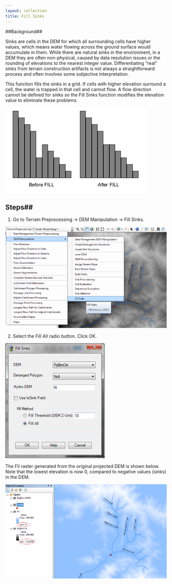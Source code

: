 ```yaml
---
layout: collection
title: Fill Sinks
---
```


##Background##

Sinks are cells in the DEM for which all surrounding cells have higher values, which means water flowing across the ground surface would accumulate in them.  While there are natural sinks in the environment, in a DEM they are often non-physical, caused by data resolution issues or the rounding of elevations to the nearest integer value. Differentiating “real” sinks from terrain construction artifacts is not always a straightforward process and often involves some subjective interpretation.

This function fills the sinks in a grid.  If cells with higher elevation surround a cell, the water is trapped in that cell and cannot flow. A flow direction cannot be defined for sinks so the Fill Sinks function modifies the elevation value to eliminate these problems.

<a href="/pictures/FillSinks.png"><img src="/pictures/FillSinks.png"></a>

## Steps##

1.	Go to Terrain Preprocessing &#8594; DEM Manipulation &#8594; Fill Sinks.

<a href="/pictures/FillSinks2.png"><img src="/pictures/FillSinks2.png"></a>

2. Select the Fill All radio button.  Click OK. 

<a href="/pictures/FillSinks3.png"><img src="/pictures/FillSinks3.png"></a>

The Fil raster generated from the original projected DEM is shown below. Note that the lowest elevation is now 0, compared to negative values (sinks) in the DEM.

<a href="/pictures/FillSinks4.png"><img src="/pictures/FillSinks4.png"></a>
